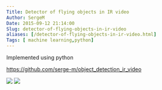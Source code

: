 ```yaml
---
Title: Detector of flying objects in IR video
Author: SergeM
Date: 2015-09-12 21:14:00
Slug: detector-of-flying-objects-in-ir-video
aliases: [/detector-of-flying-objects-in-ir-video.html]
Tags: [ machine learning,python]
---
```




Implemented using python

https://github.com/serge-m/object_detection_ir_video

![](http://2.bp.blogspot.com/-TTZ1XJOfRNY/VfRrfIILC9I/AAAAAAAADJs/J_eYryqDQAQ/s320/detection_for_frame_pair.png)
![](http://2.bp.blogspot.com/-udD9zLZkYGI/VfRrfNGgpgI/AAAAAAAADJo/0_NlSjhq3Jw/s320/frame_00379.jpg)

